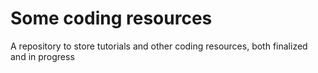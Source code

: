 # Some coding resources

A repository to store tutorials and other coding resources, both finalized and in progress
